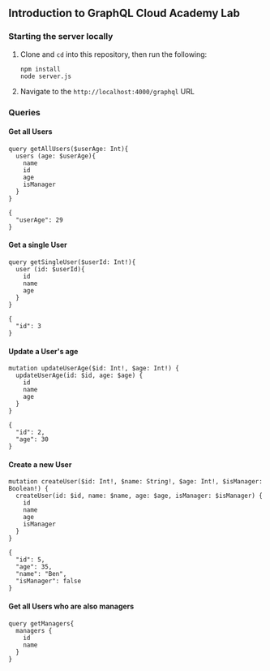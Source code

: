 ## Introduction to GraphQL Cloud Academy Lab

### Starting the server locally

1. Clone and `cd` into this repository, then run the following:

    ```
    npm install
    node server.js
    ```

1. Navigate to the `http://localhost:4000/graphql` URL

### Queries

#### Get all Users

```
query getAllUsers($userAge: Int){
  users (age: $userAge){
    name
    id
    age
    isManager
  }
}
```

```
{
  "userAge": 29
}
```

#### Get a single User

```
query getSingleUser($userId: Int!){
  user (id: $userId){
    id
    name
    age
  }
}
```

```
{
  "id": 3
}
```

#### Update a User's age

```
mutation updateUserAge($id: Int!, $age: Int!) {
  updateUserAge(id: $id, age: $age) {
    id
    name
    age
  }
}
```

```
{
  "id": 2,
  "age": 30
}
```

#### Create a new User

```
mutation createUser($id: Int!, $name: String!, $age: Int!, $isManager: Boolean!) {
  createUser(id: $id, name: $name, age: $age, isManager: $isManager) {
    id
    name
    age
    isManager
  }
} 
```

```
{
  "id": 5,
  "age": 35,
  "name": "Ben",
  "isManager": false
}
```

#### Get all Users who are also managers

```
query getManagers{
  managers {
    id
    name
  }
}
```